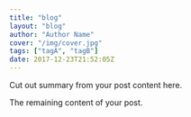 ```yaml
---
title: "blog"
layout: "blog"
author: "Author Name"
cover: "/img/cover.jpg"
tags: ["tagA", "tagB"]
date: 2017-12-23T21:52:05Z
---
```


Cut out summary from your post content here.

<!--more-->

The remaining content of your post.
